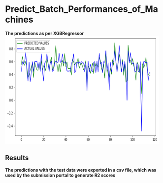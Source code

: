# Predict_Batch_Performances_of_Machines

**The predictions as per XGBRegressor**<br>
<img src="predictions_graph.png" width=500 height=350 />

## Results 
**The predictions with the test data were exported in a csv file, which was used by the submission portal to generate R2 scores**
